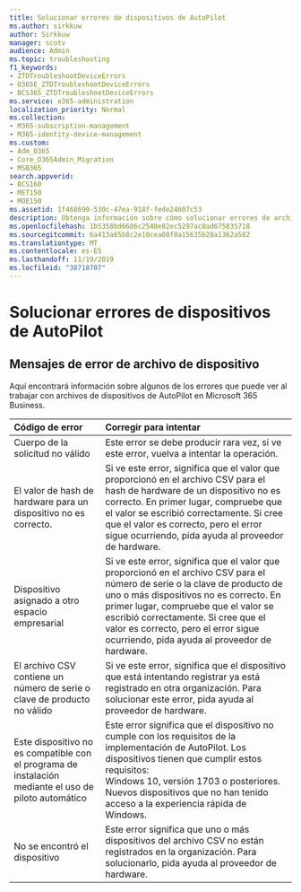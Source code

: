 ```yaml
---
title: Solucionar errores de dispositivos de AutoPilot
ms.author: sirkkuw
author: Sirkkuw
manager: scotv
audience: Admin
ms.topic: troubleshooting
f1_keywords:
- ZTDTroubleshootDeviceErrors
- O365E_ZTDTroubleshootDeviceErrors
- BCS365_ZTDTroubleshootDeviceErrors
ms.service: o365-administration
localization_priority: Normal
ms.collection:
- M365-subscription-management
- M365-identity-device-management
ms.custom:
- Adm_O365
- Core_O365Admin_Migration
- MSB365
search.appverid:
- BCS160
- MET150
- MOE150
ms.assetid: 1f468690-530c-47ea-918f-fede24607c53
description: Obtenga información sobre cómo solucionar errores de archivos de dispositivos de AutoPilot.
ms.openlocfilehash: 1b5358bd6686c2548e82ec5297ac0ad675835718
ms.sourcegitcommit: 6a413a65b8c2e10cea08f0a15635b28a1362a582
ms.translationtype: MT
ms.contentlocale: es-ES
ms.lasthandoff: 11/19/2019
ms.locfileid: "38718707"
---
```

# <a name="troubleshoot-autopilot-device-errors"></a>Solucionar errores de dispositivos de AutoPilot

## <a name="device-file-error-messages"></a>Mensajes de error de archivo de dispositivo

Aquí encontrará información sobre algunos de los errores que puede ver al trabajar con archivos de dispositivos de AutoPilot en Microsoft 365 Business. 
  
|**Código de error**|**Corregir para intentar**|
|:-----|:-----|
|Cuerpo de la solicitud no válido  <br/> |Este error se debe producir rara vez, si ve este error, vuelva a intentar la operación.  <br/> |
|El valor de hash de hardware para un dispositivo no es correcto.  <br/> |Si ve este error, significa que el valor que proporcionó en el archivo CSV para el hash de hardware de un dispositivo no es correcto. En primer lugar, compruebe que el valor se escribió correctamente. Si cree que el valor es correcto, pero el error sigue ocurriendo, pida ayuda al proveedor de hardware.  <br/> |
|Dispositivo asignado a otro espacio empresarial  <br/> |Si ve este error, significa que el valor que proporcionó en el archivo CSV para el número de serie o la clave de producto de uno o más dispositivos no es correcto. En primer lugar, compruebe que el valor se escribió correctamente. Si cree que el valor es correcto, pero el error sigue ocurriendo, pida ayuda al proveedor de hardware.  <br/> |
|El archivo CSV contiene un número de serie o clave de producto no válido  <br/> |Si ve este error, significa que el dispositivo que está intentando registrar ya está registrado en otra organización. Para solucionar este error, pida ayuda al proveedor de hardware.  <br/> |
|Este dispositivo no es compatible con el programa de instalación mediante el uso de piloto automático  <br/> | Este error significa que el dispositivo no cumple con los requisitos de la implementación de AutoPilot. Los dispositivos tienen que cumplir estos requisitos:  <br/>  Windows 10, versión 1703 o posteriores.  <br/>  Nuevos dispositivos que no han tenido acceso a la experiencia rápida de Windows.  <br/> |
|No se encontró el dispositivo  <br/> |Este error significa que uno o más dispositivos del archivo CSV no están registrados en la organización. Para solucionarlo, pida ayuda al proveedor de hardware.  <br/> |
